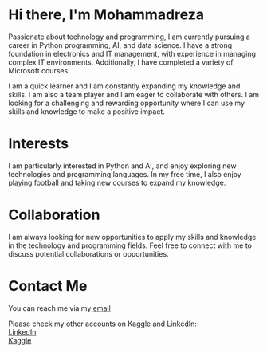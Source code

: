 

# Hi there, I'm Mohammadreza

Passionate about technology and programming, I am currently pursuing a career in Python programming, AI, and data science. I have a strong foundation in electronics and IT management, with experience in managing complex IT environments. Additionally, I have completed a variety of Microsoft courses.

I am a quick learner and I am constantly expanding my knowledge and skills. I am also a team player and I am eager to collaborate with others. I am looking for a challenging and rewarding opportunity where I can use my skills and knowledge to make a positive impact.

# Interests
I am particularly interested in Python and AI, and enjoy exploring new technologies and programming languages. In my free time, I also enjoy playing football and taking new courses to expand my knowledge.

# Collaboration
I am always looking for new opportunities to apply my skills and knowledge in the technology and programming fields. Feel free to connect with me to discuss potential collaborations or opportunities.

# Contact Me
You can reach me via my [email](mr.mhmdi93@gmail.com)

Please check my other accounts on Kaggle and LinkedIn:  
[LinkedIn](https://www.linkedin.com/in/mohammadreza-mohammadi-24a3a61b3/)  
[Kaggle](https://www.kaggle.com/jigsaw13)    
